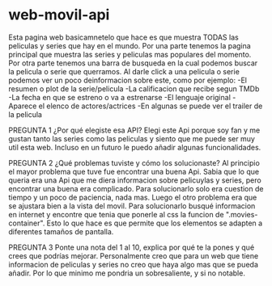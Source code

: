 # web-movil-api

Esta pagina web basicamnetelo que hace es que muestra TODAS las peliculas y series que hay en el mundo. 
Por una parte tenemos la pagina principal que muestra las series y peliculas mas populares del momento.
Por otra parte tenemos una barra de busqueda en la cual podemos buscar la pelicula o serie que querramos.
Al darle click a una pelicula o serie podemos ver un poco deinformacion sobre este, como por ejemplo:
-El resumen o plot de la serie/pelicula
-La calificacion que recibe segun TMDb
-La fecha en que se estreno o va a estrenarse
-El lenguaje original
-Aparece el elenco de actores/actrices
-En algunas se puede ver el trailer de la pelicula


PREGUNTA 1
¿Por qué elegiste esa API?
Elegi este Api porque soy fan y me gustan tanto las series como las peliculas y siento que me puede ser muy util esta web. 
Incluso en un futuro le puedo añadir algunas funcionalidades.

PREGUNTA 2
¿Qué problemas tuviste y cómo los solucionaste?
Al principio el mayor problema que tuve fue encontrar una buena Api. Sabia que lo que queria era una Api que me diera 
informacion sobre pelicuylas y series, pero encontrar una buena era complicado. Para solucionarlo solo era cuestion de 
tiempo y un poco de paciencia, nada mas.
Luego el otro problema era que se ajustara bien a la vista del movil. Para solucionarlo busqué informacion en internet
y encontre que tenia que ponerle al css la funcion de ".movies-container". Esto lo que hace es que 
permite que los elementos se adapten a diferentes tamaños de pantalla.

PREGUNTA 3
Ponte una nota del 1 al 10, explica por qué te la pones y qué crees que podrías mejorar.
Personalmente creo que para un web que tiene informacion de peliculas y series no creo que haya algo mas que se pueda añadir.
Por lo que minimo me pondria un sobresaliente, y si no notable.
